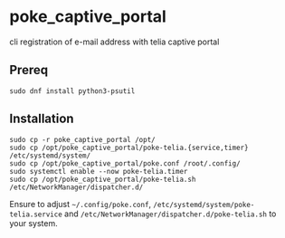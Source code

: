 # poke_captive_portal
cli registration of e-mail address with telia captive portal

## Prereq
```
sudo dnf install python3-psutil
```

## Installation
```
sudo cp -r poke_captive_portal /opt/
sudo cp /opt/poke_captive_portal/poke-telia.{service,timer} /etc/systemd/system/
sudo cp /opt/poke_captive_portal/poke.conf /root/.config/
sudo systemctl enable --now poke-telia.timer
sudo cp /opt/poke_captive_portal/poke-telia.sh /etc/NetworkManager/dispatcher.d/
```

Ensure to adjust `~/.config/poke.conf`, `/etc/systemd/system/poke-telia.service` and `/etc/NetworkManager/dispatcher.d/poke-telia.sh` to your system.
